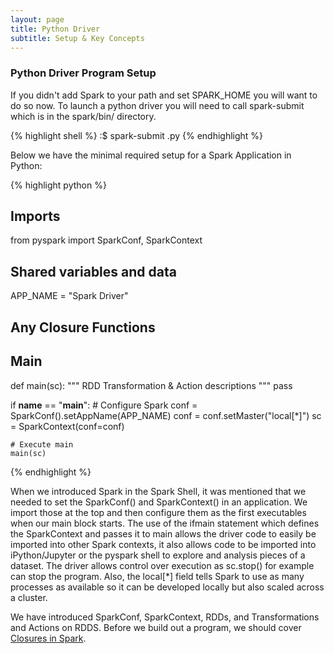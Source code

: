 ```yaml
---
layout: page
title: Python Driver
subtitle: Setup & Key Concepts
---
```


### Python Driver Program Setup

If you didn't add Spark to your path and set SPARK_HOME you will want to do so now. To launch a python driver you will need to call spark-submit which is in the spark/bin/ directory.  

{% highlight shell %}
:$ spark-submit <your-driver>.py
{% endhighlight %}

Below we have the minimal required setup for a Spark Application in Python:

{% highlight python %}
## Imports
from pyspark import SparkConf, SparkContext

## Shared variables and data
APP_NAME = "Spark Driver"

## Any Closure Functions

## Main
def main(sc):
    """
    RDD Transformation & Action descriptions
    """
    pass

if __name__ == "__main__":
    # Configure Spark
    conf = SparkConf().setAppName(APP_NAME)
    conf = conf.setMaster("local[*]")
    sc = SparkContext(conf=conf)

    # Execute main
    main(sc)
{% endhighlight %}


When we introduced Spark in the Spark Shell, it was mentioned that we needed to set the SparkConf() and SparkContext() in an application. We import those at the top and then configure them as the first executables when our main block starts. The use of the ifmain statement which defines the SparkContext and passes it to main allows the driver code to easily be imported into other Spark contexts, it also allows code to be imported into iPython/Jupyter or the pyspark shell to explore and analysis pieces of a dataset. The driver allows control over execution as sc.stop() for example can stop the program. Also, the local[*] field tells Spark to use as many processes as available so it can be developed locally but also scaled across a cluster.

We have introduced SparkConf, SparkContext, RDDs, and Transformations and Actions on RDDS. Before we build out a program, we should cover [Closures in Spark](../spark_closures).
